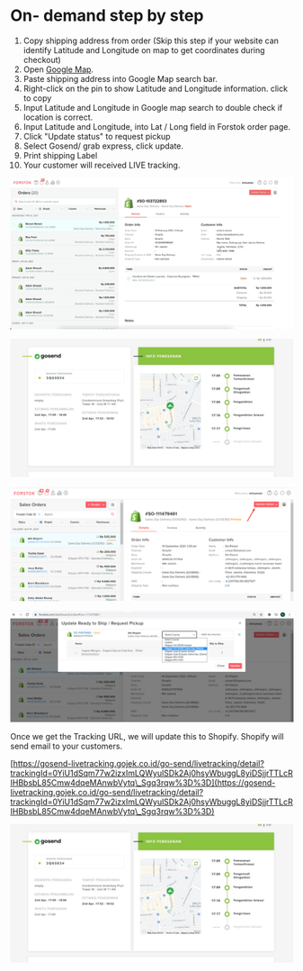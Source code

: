 # On- demand step by step

1. Copy shipping address from order (Skip this step if your website can identify Latitude and Longitude on map to get coordinates during checkout)
2. Open [Google Map](https://maps.google.com).
3. Paste shipping address into Google Map search bar.
4. Right-click on the pin to show Latitude and Longitude information. click to copy&#x20;
5. Input Latitude and Longitude in Google map search to double check if location is correct.
6. Input Latitude and Longitude, into Lat / Long field in Forstok order page.
7. Click "Update status" to request pickup
8. Select Gosend/ grab express, click update.
9. Print shipping Label
10. Your customer will received LIVE tracking.&#x20;

![](../../.gitbook/assets/request-pickup-gosend-for-shopify1.gif)



![](../../.gitbook/assets/gosend-live-tracking.jpeg)

![](<../../.gitbook/assets/image (419).png>)

![](<../../.gitbook/assets/image (418).png>)

Once we get the Tracking URL, we will update this to Shopify. Shopify will send email to your customers.

[https://gosend-livetracking.gojek.co.id/go-send/livetracking/detail?trackingId=0YiU1dSqm77w2izxImLQWyulSDk2Aj0hsyWbuggL8yiDSjjrTTLcRIHBbsbL85Cmw4dqeMAnwbVytq\_Sgq3rqw%3D%3D](https://gosend-livetracking.gojek.co.id/go-send/livetracking/detail?trackingId=0YiU1dSqm77w2izxImLQWyulSDk2Aj0hsyWbuggL8yiDSjjrTTLcRIHBbsbL85Cmw4dqeMAnwbVytq\_Sgq3rqw%3D%3D)

![](../../.gitbook/assets/gosend-live-tracking.jpeg)
